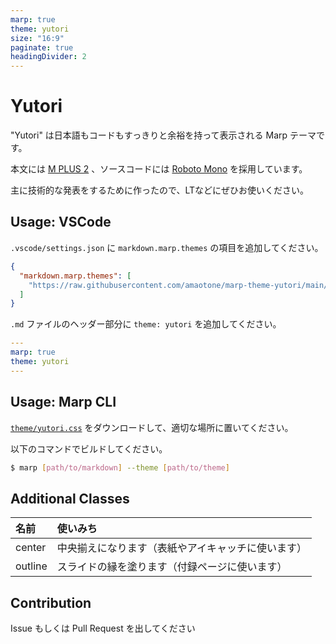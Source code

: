 ```yaml
---
marp: true
theme: yutori
size: "16:9"
paginate: true
headingDivider: 2
---
```


# Yutori

<!-- _class: center -->

"Yutori" は日本語もコードもすっきりと余裕を持って表示される Marp テーマです。

本文には [M PLUS 2](https://mplusfonts.github.io/) 、ソースコードには [Roboto Mono](https://github.com/googlefonts/RobotoMono) を採用しています。

主に技術的な発表をするために作ったので、LTなどにぜひお使いください。

## Usage: VSCode

`.vscode/settings.json` に `markdown.marp.themes` の項目を追加してください。

```json
{
  "markdown.marp.themes": [
    "https://raw.githubusercontent.com/amaotone/marp-theme-yutori/main/theme/yutori.css"
  ]
}
```

`.md` ファイルのヘッダー部分に `theme: yutori` を追加してください。

```yaml
---
marp: true
theme: yutori
---
```

## Usage: Marp CLI

[`theme/yutori.css`](https://raw.githubusercontent.com/amaotone/marp-theme-yutori/main/theme/yutori.css) をダウンロードして、適切な場所に置いてください。

以下のコマンドでビルドしてください。

```bash
$ marp [path/to/markdown] --theme [path/to/theme]
```

## Additional Classes

|名前|使いみち|
|:--|:--|
|center|中央揃えになります（表紙やアイキャッチに使います）|
|outline|スライドの縁を塗ります（付録ページに使います）|

## Contribution

<!-- _class: outline -->

Issue もしくは Pull Request を出してください
